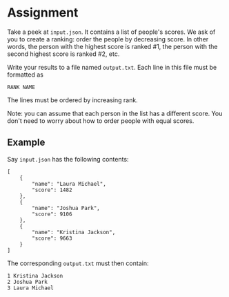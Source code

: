 # Assignment

Take a peek at `input.json`.
It contains a list of people's scores.
We ask of you to create a ranking: order the people by decreasing score.
In other words, the person with the highest score is ranked #1, the person with the second highest score is ranked #2, etc.

Write your results to a file named `output.txt`.
Each line in this file must be formatted as

```text
RANK NAME
```

The lines must be ordered by increasing rank.

Note: you can assume that each person in the list has a different score.
You don't need to worry about how to order people with equal scores.

## Example

Say `input.json` has the following contents:

```text
[
    {
        "name": "Laura Michael",
        "score": 1482
    },
    {
        "name": "Joshua Park",
        "score": 9106
    },
    {
        "name": "Kristina Jackson",
        "score": 9663
    }
]
```

The corresponding `output.txt` must then contain:

```text
1 Kristina Jackson
2 Joshua Park
3 Laura Michael
```
